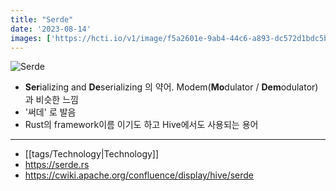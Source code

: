 ```yaml
---
title: "Serde"
date: '2023-08-14'
images: ['https://hcti.io/v1/image/f5a2601e-9ab4-44c6-a893-dc572d1bdc5b']
---
```

![Serde](https://hcti.io/v1/image/f5a2601e-9ab4-44c6-a893-dc572d1bdc5b)

- **Ser**ializing and **De**serializing 의 약어. Modem(**Mo**dulator / **Dem**odulator)과 비슷한 느낌
- '써데' 로 발음
- Rust의 framework이름 이기도 하고 Hive에서도 사용되는 용어
---
- [[tags/Technology|Technology]]
- <https://serde.rs>
- <https://cwiki.apache.org/confluence/display/hive/serde>
